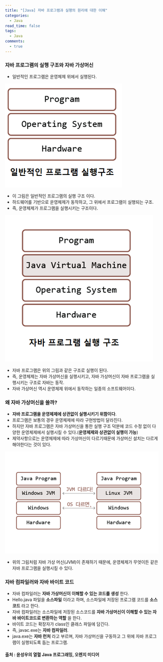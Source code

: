 ```yaml
---
title: "[Java] 자바 프로그램과 실행의 원리에 대한 이해"
categories:
  - Java
read_time: false
tags:
  - Java
comments:
  - true
---
```


### 자바 프로그램의 실행 구조와 자바 가상머신
* 일반적인 프로그램은 운영체제 위에서 실행된다.

![](/assets/img/java/201911051.png)

* 이 그림은 일반적인 프로그램의 실행 구조 이다.
* 하드웨어를 기반으로 운영체제가 동작하고, 그 위에서 프로그램이 실행되는 구조.
* 즉, 운영체제가 프로그램을 실행시키는 구조이다.

![](/assets/img/java/201911052.png)

* 자바 프로그램은 위의 그림과 같은 구조로 실행이 된다.
* 즉, 운영체제는 자바 가상머신을 실행시키고, 자바 가상머신이 자바 프로그램을 실행시키는 구조로 자바는 동작.
* 자바 가상머신 역시 운영체제 위에서 동작하는 일종의 소프트웨어이다.

### 왜 자바 가상머신을 쓸까?
* __자바 프로그램을 운영체제에 상관없이 실행시키기 위함이다__.
* 프로그램은 보통의 경우 운영체제에 따라 구현방법이 달라진다.
* 하지만 자바 프로그램은 자바 가상머신을 통한 실행 구조 덕분에 코드 수정 없이 다양한 운영체제에서 실행시킬 수 있다.(__운영체제와 상관없이 실행이 가능__)
* 제약사항으로는 운영체제에 따라 가상머신이 다르기때문에 가상머신 설치는 다르게 해야한다는 것이 있다.

![](/assets/img/java/201911053.png)

* 위의 그림처럼 자바 가상 머신(JVM)이 존재하기 때문에, 운영체제가 무엇이든 같은 자바 프로그램을 실행시킬 수 있다.

### 자바 컴파일러와 자바 바이트 코드
* 자바 컴파일러는 __자바 가상머신이 이해할 수 있는 코드를 생성__ 한다.
* Hello.java 파일을 __소스파일__ 이라고 하며, 소스파일에 저장된 프로그램 코드를 __소스코드__ 라고 한다.
* 자바 컴파일러는 소스파일에 저장된 소스코드를 __자바 가상머신이 이해할 수 있는 자바 바이트코드로 변환하는 역할__ 을 한다.
* 바이트 코드는 확장자가 class인 클래스 파일에 담긴다.
* 즉, javac.exe는 __자바 컴파일러__.
* java.exe는 __자바 런처__ 라고 부르며, 자바 가상머신을 구동하고 그 위에 자바 프로그램이 실행되도록 돕는 프로그램.

#### 출처 : 윤성우의 열혈 Java 프로그래밍, 오렌지 미디어


